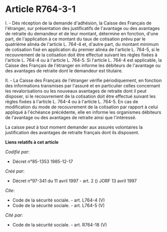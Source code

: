 # Article R764-3-1

I. - Dès réception de la demande d'adhésion, la Caisse des Français de l'étranger, sur présentation des justificatifs de
l'avantage ou des avantages de retraite du demandeur et de leur montant, détermine en fonction, d'une part, de l'application
à ce montant du taux de cotisation prévu par le quatrième alinéa de l'article L. 764-4 et, d'autre part, du montant minimum
de cotisation fixé en application du premier alinéa de l'article L. 764-5, si le recouvrement de la cotisation doit être
effectué suivant les règles fixées à l'article L. 764-4 ou à l'article L. 764-5. Si l'article L. 764-4 est applicable, la
Caisse des Français de l'étranger en informe les débiteurs de l'avantage ou des avantages de retraite dont le demandeur est
titulaire.

II. - La Caisse des Français de l'étranger vérifie périodiquement, en fonction des informations transmises par l'assuré et en
particulier celles concernant les revalorisations ou les nouveaux avantages de retraite dont il peut disposer, si le
recouvrement de la cotisation doit être effectué suivant les règles fixées à l'article L. 764-4 ou à l'article L. 764-5. En
cas de modification du mode de recouvrement de la cotisation par rapport à celui appliqué à l'échéance précédente, elle en
informe les organismes débiteurs de l'avantage ou des avantages de retraite ainsi que l'intéressé.

La caisse peut à tout moment demander aux assurés volontaires la justification des avantages de retraite français dont ils
disposent.

**Liens relatifs à cet article**

_Codifié par_:

  - Décret n°85-1353 1985-12-17

_Créé par_:

  - Décret n°97-341 du 11 avril 1997 - art. 2 () JORF 13 avril 1997

_Cite_:

  - Code de la sécurité sociale. - art. L764-4 (V)
  - Code de la sécurité sociale. - art. L764-5 (V)

_Cité par_:

  - Code de la sécurité sociale. - art. R764-18 (V)
